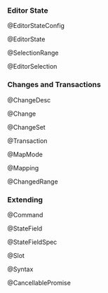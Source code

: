 ### Editor State

@EditorStateConfig

@EditorState

@SelectionRange

@EditorSelection

### Changes and Transactions

@ChangeDesc

@Change

@ChangeSet

@Transaction

@MapMode

@Mapping

@ChangedRange

### Extending

@Command

@StateField

@StateFieldSpec

@Slot

@Syntax

@CancellablePromise

